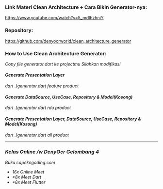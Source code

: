 ### Link Materi Clean Architecture + Cara Bikin Generator-nya:
https://www.youtube.com/watch?v=5_mdlhzhniY

### Repository:
https://github.com/denyocrworld/clean_architecture_generator

### How to Use Clean Architecture Generator:
<i>Copy file generator.dart ke projectmu</i>
<i>Silahkan modifikasi

#### Generate Presentation Layer
dart .\generator.dart feature product

#### Generate DataSource, UseCase, Repository & Model(Kosong)
dart .\generator.dart rdu product

#### Generate Presentation Layer, DataSource, UseCase, Repository & Model(Kosong)
dart .\generator.dart all product

----

### Kelas Online /w DenyOcr Gelombang 4
Buka capekngoding.com
- 16x Online Meet
- *8x Meet Dart
- *8x Meet Flutter
